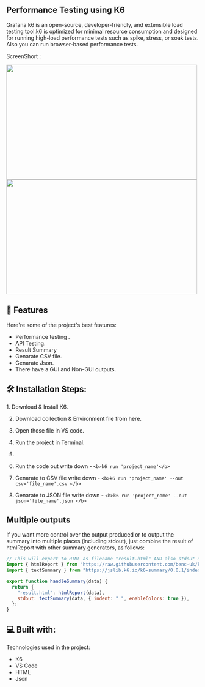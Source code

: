 <h2>Performance Testing using K6</h2>

<p>Grafana k6 is an open-source, developer-friendly, and extensible load testing tool.k6 is optimized for minimal resource consumption and designed for running high-load performance tests such as spike, stress, or soak tests. Also you can run browser-based performance tests.</p>

ScreenShort :

<img src="https://github.com/user-attachments/assets/36aa4535-8686-40ed-92c8-3e7340a9b8c3" width="500" height="300">

<img src = "https://github.com/user-attachments/assets/a4e71b32-93d7-44f1-bcb9-c21f444f14e7" width="500" height="300">


<h2>🧐 Features </h2>
<p>Here're some of the project's best features:

- Performance testing .
- API Testing.
- Result Summary
- Genarate CSV file.
- Genarate Json.
- There have a GUI and Non-GUI outputs.
</p>

<h2>🛠️ Installation Steps: </h2>
<p>
  1. Download & Install K6.

2. Download collection & Environment file from here.

3. Open those file in VS code.

4. Run the project in Terminal.
5. 
6. Run the code out write down - `<b>k6 run 'project_name'</b>`

7. Genarate to CSV file write down - `<b>k6 run 'project_name' --out csv='file_name'.csv </b>`

8. Genarate to JSON file write down - `<b>k6 run 'project_name' --out json='file_name'.json </b>`

 ## Multiple outputs

If you want more control over the output produced or to output the summary into multiple places (including stdout), just combine the result of htmlReport with other summary generators, as follows:

```js
// This will export to HTML as filename "result.html" AND also stdout using the text summary
import { htmlReport } from "https://raw.githubusercontent.com/benc-uk/k6-reporter/main/dist/bundle.js";
import { textSummary } from "https://jslib.k6.io/k6-summary/0.0.1/index.js";

export function handleSummary(data) {
  return {
    "result.html": htmlReport(data),
    stdout: textSummary(data, { indent: " ", enableColors: true }),
  };
}
``` 
</p>

<h2>💻 Built with: </h2>
<p>
  Technologies used in the project:

- K6
- VS Code
- HTML
- Json
</p>



